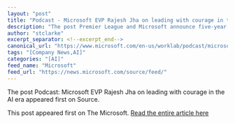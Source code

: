 ```yaml
---
layout: "post"
title: "Podcast - Microsoft EVP Rajesh Jha on leading with courage in the AI era"
description: "The post Premier League and Microsoft announce five-year strategic partnership to personalize the fa..."
author: "stclarke"
excerpt_separator: <!--excerpt_end-->
canonical_url: "https://www.microsoft.com/en-us/worklab/podcast/microsoft-evp-rajesh-jha-on-leading-with-courage-in-the-ai-era"
tags: "[Company News,AI]"
categories: "[AI]"
feed_name: "Microsoft"
feed_url: "https://news.microsoft.com/source/feed/"
---
```


The post Podcast: Microsoft EVP Rajesh Jha on leading with courage in the AI era appeared first on Source.

This post appeared first on The Microsoft. [Read the entire article here](https://www.microsoft.com/en-us/worklab/podcast/microsoft-evp-rajesh-jha-on-leading-with-courage-in-the-ai-era)
